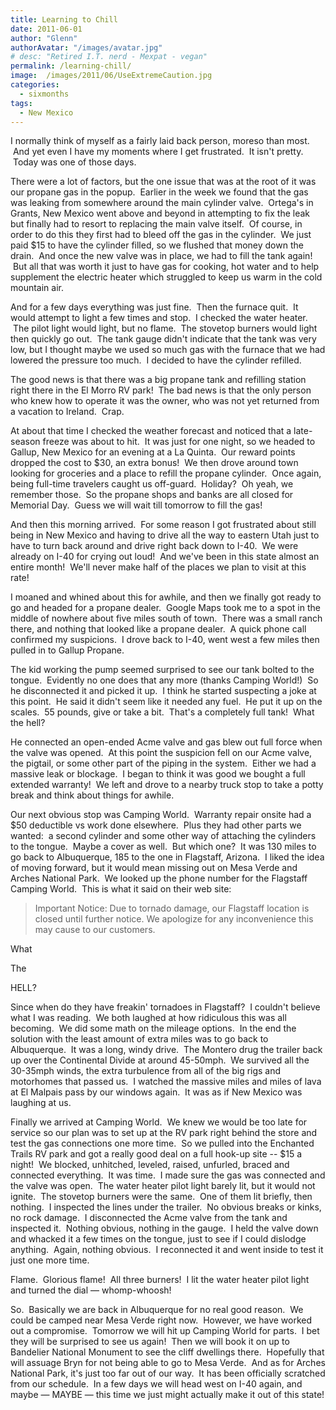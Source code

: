 ```yaml
---
title: Learning to Chill
date: 2011-06-01
author: "Glenn"
authorAvatar: "/images/avatar.jpg"
# desc: "Retired I.T. nerd - Mexpat - vegan"
permalink: /learning-chill/
image:  /images/2011/06/UseExtremeCaution.jpg
categories:
  - sixmonths
tags:
  - New Mexico
---
```

I normally think of myself as a fairly laid back person, moreso than most.  And yet even I have my moments where I get frustrated.  It isn't pretty.  Today was one of those days.

There were a lot of factors, but the one issue that was at the root of it was our propane gas in the popup.  Earlier in the week we found that the gas was leaking from somewhere around the main cylinder valve.  Ortega's in Grants, New Mexico went above and beyond in attempting to fix the leak but finally had to resort to replacing the main valve itself.  Of course, in order to do this they first had to bleed off the gas in the cylinder.  We just paid $15 to have the cylinder filled, so we flushed that money down the drain.  And once the new valve was in place, we had to fill the tank again!  But all that was worth it just to have gas for cooking, hot water and to help supplement the electric heater which struggled to keep us warm in the cold mountain air.

And for a few days everything was just fine.  Then the furnace quit.  It would attempt to light a few times and stop.  I checked the water heater.  The pilot light would light, but no flame.  The stovetop burners would light then quickly go out.  The tank gauge didn't indicate that the tank was very low, but I thought maybe we used so much gas with the furnace that we had lowered the pressure too much.  I decided to have the cylinder refilled.

The good news is that there was a big propane tank and refilling station right there in the El Morro RV park!  The bad news is that the only person who knew how to operate it was the owner, who was not yet returned from a vacation to Ireland.  Crap.

At about that time I checked the weather forecast and noticed that a late-season freeze was about to hit.  It was just for one night, so we headed to Gallup, New Mexico for an evening at a La Quinta.  Our reward points dropped the cost to $30, an extra bonus!  We then drove around town looking for groceries and a place to refill the propane cylinder.  Once again, being full-time travelers caught us off-guard.  Holiday?  Oh yeah, we remember those.  So the propane shops and banks are all closed for Memorial Day.  Guess we will wait till tomorrow to fill the gas!

And then this morning arrived.  For some reason I got frustrated about still being in New Mexico and having to drive all the way to eastern Utah just to have to turn back around and drive right back down to I-40.  We were already on I-40 for crying out loud!  And we've been in this state almost an entire month!  We'll never make half of the places we plan to visit at this rate!

I moaned and whined about this for awhile, and then we finally got ready to go and headed for a propane dealer.  Google Maps took me to a spot in the middle of nowhere about five miles south of town.  There was a small ranch there, and nothing that looked like a propane dealer.  A quick phone call confirmed my suspicions.  I drove back to I-40, went west a few miles then pulled in to Gallup Propane.

The kid working the pump seemed surprised to see our tank bolted to the tongue.  Evidently no one does that any more (thanks Camping World!)  So he disconnected it and picked it up.  I think he started suspecting a joke at this point.  He said it didn't seem like it needed any fuel.  He put it up on the scales.  55 pounds, give or take a bit.  That's a completely full tank!  What the hell?

He connected an open-ended Acme valve and gas blew out full force when the valve was opened.  At this point the suspicion fell on our Acme valve, the pigtail, or some other part of the piping in the system.  Either we had a massive leak or blockage.  I began to think it was good we bought a full extended warranty!  We left and drove to a nearby truck stop to take a potty break and think about things for awhile.

Our next obvious stop was Camping World.  Warranty repair onsite had a $50 deductible vs work done elsewhere.  Plus they had other parts we wanted:  a second cylinder and some other way of attaching the cylinders to the tongue.  Maybe a cover as well.  But which one?  It was 130 miles to go back to Albuquerque, 185 to the one in Flagstaff, Arizona.  I liked the idea of moving forward, but it would mean missing out on Mesa Verde and Arches National Park.  We looked up the phone number for the Flagstaff Camping World.  This is what it said on their web site:

> Important Notice: Due to tornado damage, our Flagstaff location is closed until further notice. We apologize for any inconvenience this may cause to our customers.

What

The

HELL?

Since when do they have freakin' tornadoes in Flagstaff?  I couldn't believe what I was reading.  We both laughed at how ridiculous this was all becoming.  We did some math on the mileage options.  In the end the solution with the least amount of extra miles was to go back to Albuquerque.  It was a long, windy drive.  The Montero drug the trailer back up over the Continental Divide at around 45-50mph.  We survived all the 30-35mph winds, the extra turbulence from all of the big rigs and motorhomes that passed us.  I watched the massive miles and miles of lava at El Malpais pass by our windows again.  It was as if New Mexico was laughing at us.

Finally we arrived at Camping World.  We knew we would be too late for service so our plan was to set up at the RV park right behind the store and test the gas connections one more time.  So we pulled into the Enchanted Trails RV park and got a really good deal on a full hook-up site -- $15 a night!  We blocked, unhitched, leveled, raised, unfurled, braced and connected everything.  It was time.  I made sure the gas was connected and the valve was open.  The water heater pilot light barely lit, but it would not ignite.  The stovetop burners were the same.  One of them lit briefly, then nothing.  I inspected the lines under the trailer.  No obvious breaks or kinks, no rock damage.  I disconnected the Acme valve from the tank and inspected it.  Nothing obvious, nothing in the gauge.  I held the valve down and whacked it a few times on the tongue, just to see if I could dislodge anything.  Again, nothing obvious.  I reconnected it and went inside to test it just one more time.

Flame.  Glorious flame!  All three burners!  I lit the water heater pilot light and turned the dial &#8212; whomp-whoosh!

So.  Basically we are back in Albuquerque for no real good reason.  We could be camped near Mesa Verde right now.  However, we have worked out a compromise.  Tomorrow we will hit up Camping World for parts.  I bet they will be surprised to see us again!  Then we will book it on up to Bandelier National Monument to see the cliff dwellings there.  Hopefully that will assuage Bryn for not being able to go to Mesa Verde.  And as for Arches National Park, it's just too far out of our way.  It has been officially scratched from our schedule.  In a few days we will head west on I-40 again, and maybe &#8212; MAYBE &#8212; this time we just might actually make it out of this state!